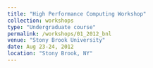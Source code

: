 ```yaml
---
title: "High Performance Computing Workshop"
collection: workshops
type: "Undergraduate course"
permalink: /workshops/01_2012_bnl
venue: "Stony Brook University"
date: Aug 23-24, 2012
location: "Stony Brook, NY"
---
```


